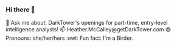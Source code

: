 ### Hi there 👋

<!--
**HeatherDarkTower/HeatherDarkTower** is a ✨ _special_ ✨ repository because its `README.md` (this file) appears on your GitHub profile.--!>


💬 Ask me about: DarkTower's openings for part-time, entry-level intelligence analysts!


📫 Heather.McCalley@getDarkTower.com


😄 Pronouns: she/her/hers


:owl: Fun fact: I'm a Birder. 


